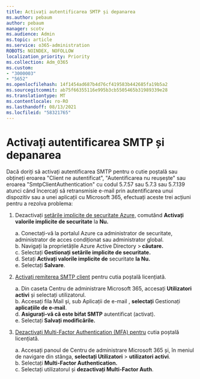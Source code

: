 ```yaml
---
title: Activați autentificarea SMTP și depanarea
ms.author: pebaum
author: pebaum
manager: scotv
ms.audience: Admin
ms.topic: article
ms.service: o365-administration
ROBOTS: NOINDEX, NOFOLLOW
localization_priority: Priority
ms.collection: Adm_O365
ms.custom:
- "3000003"
- "5652"
ms.openlocfilehash: 14f1454ad687b4d76cf419583b442685fa19b5a2
ms.sourcegitcommit: ab75f66355116e995b3cb5505465b31989339e28
ms.translationtype: MT
ms.contentlocale: ro-RO
ms.lasthandoff: 08/13/2021
ms.locfileid: "58321765"
---
```

# <a name="enable-smtp-authentication-and-troubleshooting"></a>Activați autentificarea SMTP și depanarea

Dacă doriți să activați autentificarea SMTP pentru o cutie poștală sau obțineți eroarea "Client ne autentificat", "Autentificarea nu reușește" sau eroarea "SmtpClientAuthentication" cu codul 5.7.57 sau 5.7.3 sau 5.7.139 atunci când încercați să retransmisie e-mail prin autentificarea unui dispozitiv sau a unei aplicații cu Microsoft 365, efectuați aceste trei acțiuni pentru a rezolva problema:

1. Dezactivați [setările implicite de securitate Azure,](https://docs.microsoft.com/azure/active-directory/fundamentals/concept-fundamentals-security-defaults) comutând **Activați valorile implicite de securitate** la **Nu.**

    a. Conectați-vă la portalul Azure ca administrator de securitate, administrator de acces condiționat sau administrator global.<BR/>
    b. Navigați la proprietățile Azure Active Directory > **căutare.**<BR/>
    c. Selectați **Gestionați setările implicite de securitate.**<BR/>
    d. Setați **Activați valorile implicite de** securitate **la Nu.**<BR/>
    e. Selectați **Salvare**.

2. [Activați remiterea SMTP client](https://docs.microsoft.com/exchange/clients-and-mobile-in-exchange-online/authenticated-client-smtp-submission#enable-smtp-auth-for-specific-mailboxes) pentru cutia poștală licențiată.

    a. Din caseta Centru de administrare Microsoft 365, accesați **Utilizatori activi** și selectați utilizatorul.<BR/>
    b. Accesați fila Mail și, sub Aplicații de e-mail , **selectați** Gestionați **aplicațiile de e-mail**.<BR/>
    d. **Asigurați-vă că este bifat SMTP** autentificat (activat).<BR/>
    e. Selectați **Salvați modificările.**<BR/>

3. [Dezactivați Multi-Factor Authentication (MFA) pentru](https://docs.microsoft.com/microsoft-365/admin/security-and-compliance/set-up-multi-factor-authentication#turn-off-legacy-per-user-mfa) cutia poștală licențiată.

    a. Accesați panoul de Centru de administrare Microsoft 365 și, în meniul de navigare din stânga, **selectați Utilizatori**  >  **utilizatori activi**.<BR/>
    b. Selectați **Multi-Factor Authentication.**<BR/>
    c. Selectați utilizatorul și **dezactivați Multi-Factor Auth**.<BR/>
